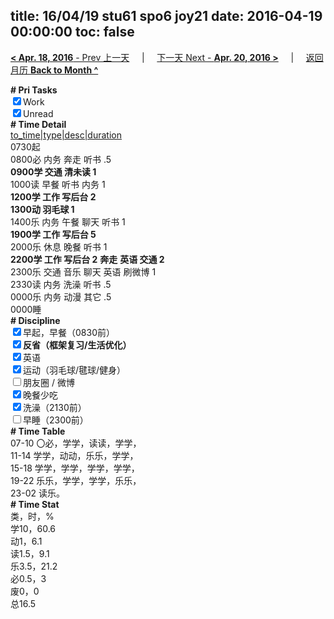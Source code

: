 title: 16/04/19 stu61 spo6 joy21
date: 2016-04-19 00:00:00
toc: false
---
[**< Apr. 18, 2016** - Prev 上一天](/lifelogs/2016/04/d18.html) &nbsp; &nbsp; | &nbsp; &nbsp; [下一天 Next - **Apr. 20, 2016 >**](/lifelogs/2016/04/d20.html) &nbsp; &nbsp; |  &nbsp; &nbsp; [返回月历 **Back to Month ^**](/lifelogs/2016/04/index.html)
<br/><div><b># Pri Tasks</b></div><div><input checked="true" type="checkbox"/>Work</div><div><input checked="true" type="checkbox"/>Unread</div><div><b># Time Detail</b></div><div><u>to_time|type|desc|duration</u></div><div>0730起</div><div>0800必 内务 奔走 听书 .5</div><div><b>0900学 交通 清未读 1</b></div><div>1000读 早餐 听书 内务 1</div><div><b>1200学 工作 写后台 2</b></div><div><b>1300动 羽毛球 1</b></div><div>1400乐 内务 午餐 聊天 听书 1</div><div><b>1900学 工作 写后台 5</b></div><div>2000乐 休息 晚餐 听书 1</div><div><b>2200学 工作 写后台 2</b> <b>奔走</b> <b>英语 </b><b>交通 2</b></div><div>2300乐 交通 音乐 聊天 英语 刷微博 1</div><div>2330读 内务 洗澡 听书 .5</div><div>0000乐 内务 动漫 其它 .5</div><div>0000睡</div><div><b># Discipline</b></div><div><input checked="true" type="checkbox"/>早起，早餐（0830前）</div><div><b><input checked="true" type="checkbox"/></b><b>反省（框架复习/生活优化）</b></div><div><input checked="true" type="checkbox"/>英语</div><div><input checked="true" type="checkbox"/>运动（羽毛球/毽球/健身）</div><div><input type="checkbox"/>朋友圈 / 微博</div><div><input checked="true" type="checkbox"/>晚餐少吃</div><div><input checked="true" type="checkbox"/>洗澡（2130前）</div><div><input type="checkbox"/>早睡（2300前）</div><div><b># Time Table</b></div><div>07-10 〇必，学学，读读，学学，</div><div>11-14 学学，动动，乐乐，学学，</div><div>15-18 学学，学学，学学，学学，</div><div>19-22 乐乐，学学，学学，乐乐，</div><div>23-02 读乐。</div><div><b># Time Stat</b></div><div>类，时，%</div><div>学10，60.6</div><div>动1，6.1</div><div>读1.5，9.1</div><div>乐3.5，21.2</div><div>必0.5，3</div><div>废0，0</div><div>总16.5</div>
